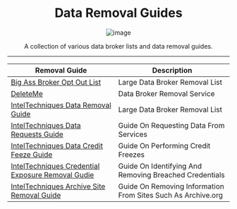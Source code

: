 <div align="center">
  
# Data Removal Guides
![image](https://github.com/user-attachments/assets/53afe11c-0064-49c5-bf71-23f3f3950f85)

A collection of various data broker lists and data removal guides.
 
--------------
|Removal Guide|Description|
|-----------|-----------|
|[Big Ass Broker Opt Out List](https://github.com/yaelwrites/Big-Ass-Data-Broker-Opt-Out-List)|Large Data Broker Removal List
|[DeleteMe](https://joindeleteme.com/)|Data Broker Removal Service
|[IntelTechniques Data Removal Guide](https://inteltechniques.com/workbook.html)|Large Data Broker Removal List
|[IntelTechniques Data Requests Guide](https://inteltechniques.com/requests.html)|Guide On Requesting Data From Services
|[IntelTechniques Data Credit Feeze Guide](https://inteltechniques.com/freeze.html)|Guide On Performing Credit Freezes
|[IntelTechniques Credential Exposure Removal Gudie](https://inteltechniques.com/exposure.html)|Guide On Identifying And Removing Breached Credentials
|[IntelTechniques Archive Site Removal Guide](https://inteltechniques.com/archive.html)|Guide On Removing Information From Sites Such As Archive.org

</div>
